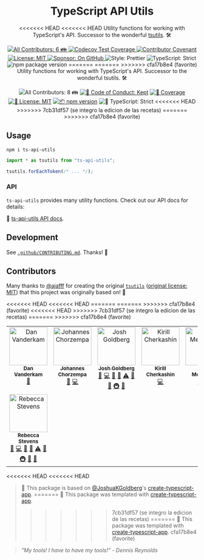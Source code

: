 <h1 align="center">TypeScript API Utils</h1>

<p align="center">
<<<<<<< HEAD
<<<<<<< HEAD
	Utility functions for working with TypeScript's API.
	Successor to the wonderful <a href="https://github.com/ajafff/tsutils">tsutils</a>. 🛠️️
</p>

<p align="center">
	<a href="#contributors" target="_blank">
<!-- prettier-ignore-start -->
<!-- ALL-CONTRIBUTORS-BADGE:START - Do not remove or modify this section -->
<img alt="All Contributors: 6 👪" src="https://img.shields.io/badge/all_contributors-6_👪-21bb42.svg" />
<!-- ALL-CONTRIBUTORS-BADGE:END -->
<!-- prettier-ignore-end -->
	</a>
	<a href="https://codecov.io/gh/JoshuaKGoldberg/ts-api-utils" target="_blank">
		<img alt="Codecov Test Coverage" src="https://codecov.io/gh/JoshuaKGoldberg/ts-api-utils/branch/main/graph/badge.svg"/>
	</a>
	<a href="https://github.com/JoshuaKGoldberg/ts-api-utils/blob/main/.github/CODE_OF_CONDUCT.md" target="_blank">
		<img alt="Contributor Covenant" src="https://img.shields.io/badge/code_of_conduct-enforced-21bb42" />
	</a>
	<a href="https://github.com/JoshuaKGoldberg/ts-api-utils/blob/main/LICENSE.md" target="_blank">
		<img alt="License: MIT" src="https://img.shields.io/github/license/JoshuaKGoldberg/ts-api-utils?color=21bb42">
	</a>
	<a href="https://github.com/sponsors/JoshuaKGoldberg" target="_blank">
		<img alt="Sponsor: On GitHub" src="https://img.shields.io/badge/sponsor-on_github-21bb42.svg" />
	</a>
	<img alt="Style: Prettier" src="https://img.shields.io/badge/style-prettier-21bb42.svg" />
	<img alt="TypeScript: Strict" src="https://img.shields.io/badge/typescript-strict-21bb42.svg" />
	<img alt="npm package version" src="https://img.shields.io/npm/v/ts-api-utils?color=21bb42" />
=======
=======
>>>>>>> cfa17b8e4 (favorite)
  Utility functions for working with TypeScript's API.
  Successor to the wonderful tsutils.
  🛠️️
</p>

<p align="center">
	<!-- prettier-ignore-start -->
	<!-- ALL-CONTRIBUTORS-BADGE:START - Do not remove or modify this section -->
<img alt="All Contributors: 8 👪" src="https://img.shields.io/badge/all_contributors-8_👪-21bb42.svg" />
<!-- ALL-CONTRIBUTORS-BADGE:END -->
	<!-- prettier-ignore-end -->
	<a href="https://github.com/JoshuaKGoldberg/ts-api-utils/blob/main/.github/CODE_OF_CONDUCT.md" target="_blank"><img alt="🤝 Code of Conduct: Kept" src="https://img.shields.io/badge/%F0%9F%A4%9D_code_of_conduct-kept-21bb42" /></a>
	<a href="https://codecov.io/gh/JoshuaKGoldberg/ts-api-utils" target="_blank"><img alt="🧪 Coverage" src="https://img.shields.io/codecov/c/github/JoshuaKGoldberg/ts-api-utils?label=%F0%9F%A7%AA%20coverage" /></a>
	<a href="https://github.com/JoshuaKGoldberg/ts-api-utils/blob/main/LICENSE.md" target="_blank"><img alt="📝 License: MIT" src="https://img.shields.io/badge/%F0%9F%93%9D_license-MIT-21bb42.svg"></a>
	<a href="http://npmjs.com/package/ts-api-utils"><img alt="📦 npm version" src="https://img.shields.io/npm/v/ts-api-utils?color=21bb42&label=%F0%9F%93%A6%20npm" /></a>
	<img alt="💪 TypeScript: Strict" src="https://img.shields.io/badge/%F0%9F%92%AA_typescript-strict-21bb42.svg" />
<<<<<<< HEAD
>>>>>>> 7cb31df57 (se integro la edicion de las recetas)
=======
>>>>>>> cfa17b8e4 (favorite)
</p>

## Usage

```shell
npm i ts-api-utils
```

```ts
import * as tsutils from "ts-api-utils";

tsutils.forEachToken(/* ... */);
```

### API

`ts-api-utils` provides many utility functions.
Check out our API docs for details:

📝 [ts-api-utils API docs](https://joshuakgoldberg.github.io/ts-api-utils).

## Development

See [`.github/CONTRIBUTING.md`](./.github/CONTRIBUTING.md).
Thanks! 💖

## Contributors

Many thanks to [@ajafff](https://github.com/ajafff) for creating the original [`tsutils`](https://github.com/ajafff/tsutils) ([original license: MIT](https://github.com/ajafff/tsutils/blob/26b195358ec36d59f00333115aa3ffd9611ca78b/LICENSE)) that this project was originally based on! 🙏

<!-- prettier-ignore-start -->
<!-- markdownlint-disable -->
<!-- spellchecker: disable -->
<!-- ALL-CONTRIBUTORS-LIST:START - Do not remove or modify this section -->
<!-- prettier-ignore-start -->
<!-- markdownlint-disable -->
<table>
  <tbody>
    <tr>
      <td align="center" valign="top" width="14.28%"><a href="https://effectivetypescript.com"><img src="https://avatars.githubusercontent.com/u/98301?v=4?s=100" width="100px;" alt="Dan Vanderkam"/><br /><sub><b>Dan Vanderkam</b></sub></a><br /><a href="https://github.com/JoshuaKGoldberg/ts-api-utils/issues?q=author%3Adanvk" title="Bug reports">🐛</a></td>
      <td align="center" valign="top" width="14.28%"><a href="https://blog.jmchor.dev"><img src="https://avatars.githubusercontent.com/u/110151013?v=4?s=100" width="100px;" alt="Johannes Chorzempa"/><br /><sub><b>Johannes Chorzempa</b></sub></a><br /><a href="https://github.com/JoshuaKGoldberg/ts-api-utils/commits?author=jmchor" title="Documentation">📖</a> <a href="https://github.com/JoshuaKGoldberg/ts-api-utils/commits?author=jmchor" title="Code">💻</a></td>
      <td align="center" valign="top" width="14.28%"><a href="http://www.joshuakgoldberg.com"><img src="https://avatars.githubusercontent.com/u/3335181?v=4?s=100" width="100px;" alt="Josh Goldberg"/><br /><sub><b>Josh Goldberg</b></sub></a><br /><a href="https://github.com/JoshuaKGoldberg/ts-api-utils/issues?q=author%3AJoshuaKGoldberg" title="Bug reports">🐛</a> <a href="https://github.com/JoshuaKGoldberg/ts-api-utils/commits?author=JoshuaKGoldberg" title="Code">💻</a> <a href="https://github.com/JoshuaKGoldberg/ts-api-utils/commits?author=JoshuaKGoldberg" title="Documentation">📖</a> <a href="#projectManagement-JoshuaKGoldberg" title="Project Management">📆</a> <a href="https://github.com/JoshuaKGoldberg/ts-api-utils/commits?author=JoshuaKGoldberg" title="Tests">⚠️</a> <a href="#tool-JoshuaKGoldberg" title="Tools">🔧</a> <a href="#maintenance-JoshuaKGoldberg" title="Maintenance">🚧</a> <a href="#infra-JoshuaKGoldberg" title="Infrastructure (Hosting, Build-Tools, etc)">🚇</a> <a href="#ideas-JoshuaKGoldberg" title="Ideas, Planning, & Feedback">🤔</a></td>
      <td align="center" valign="top" width="14.28%"><a href="https://twitter.com/kirjs"><img src="https://avatars.githubusercontent.com/u/2545357?v=4?s=100" width="100px;" alt="Kirill Cherkashin"/><br /><sub><b>Kirill Cherkashin</b></sub></a><br /><a href="https://github.com/JoshuaKGoldberg/ts-api-utils/commits?author=kirjs" title="Code">💻</a></td>
<<<<<<< HEAD
<<<<<<< HEAD
      <td align="center" valign="top" width="14.28%"><a href="https://github.com/ajafff"><img src="https://avatars.githubusercontent.com/u/11968040?v=4?s=100" width="100px;" alt="Klaus Meinhardt"/><br /><sub><b>Klaus Meinhardt</b></sub></a><br /><a href="https://github.com/JoshuaKGoldberg/ts-api-utils/commits?author=ajafff" title="Code">💻</a> <a href="https://github.com/JoshuaKGoldberg/ts-api-utils/commits?author=ajafff" title="Tests">⚠️</a></td>
=======
=======
>>>>>>> cfa17b8e4 (favorite)
      <td align="center" valign="top" width="14.28%"><a href="https://github.com/kirkwaiblinger"><img src="https://avatars.githubusercontent.com/u/53019676?v=4?s=100" width="100px;" alt="Kirk Waiblinger"/><br /><sub><b>Kirk Waiblinger</b></sub></a><br /><a href="https://github.com/JoshuaKGoldberg/ts-api-utils/issues?q=author%3Akirkwaiblinger" title="Bug reports">🐛</a> <a href="https://github.com/JoshuaKGoldberg/ts-api-utils/commits?author=kirkwaiblinger" title="Code">💻</a></td>
      <td align="center" valign="top" width="14.28%"><a href="https://github.com/ajafff"><img src="https://avatars.githubusercontent.com/u/11968040?v=4?s=100" width="100px;" alt="Klaus Meinhardt"/><br /><sub><b>Klaus Meinhardt</b></sub></a><br /><a href="https://github.com/JoshuaKGoldberg/ts-api-utils/commits?author=ajafff" title="Code">💻</a> <a href="https://github.com/JoshuaKGoldberg/ts-api-utils/commits?author=ajafff" title="Tests">⚠️</a></td>
      <td align="center" valign="top" width="14.28%"><a href="https://webpro.nl"><img src="https://avatars.githubusercontent.com/u/456426?v=4?s=100" width="100px;" alt="Lars Kappert"/><br /><sub><b>Lars Kappert</b></sub></a><br /><a href="https://github.com/JoshuaKGoldberg/ts-api-utils/commits?author=webpro" title="Code">💻</a></td>
    </tr>
    <tr>
<<<<<<< HEAD
>>>>>>> 7cb31df57 (se integro la edicion de las recetas)
=======
>>>>>>> cfa17b8e4 (favorite)
      <td align="center" valign="top" width="14.28%"><a href="https://github.com/RebeccaStevens"><img src="https://avatars.githubusercontent.com/u/7224206?v=4?s=100" width="100px;" alt="Rebecca Stevens"/><br /><sub><b>Rebecca Stevens</b></sub></a><br /><a href="https://github.com/JoshuaKGoldberg/ts-api-utils/issues?q=author%3ARebeccaStevens" title="Bug reports">🐛</a> <a href="https://github.com/JoshuaKGoldberg/ts-api-utils/commits?author=RebeccaStevens" title="Code">💻</a> <a href="https://github.com/JoshuaKGoldberg/ts-api-utils/commits?author=RebeccaStevens" title="Documentation">📖</a> <a href="#projectManagement-RebeccaStevens" title="Project Management">📆</a> <a href="https://github.com/JoshuaKGoldberg/ts-api-utils/commits?author=RebeccaStevens" title="Tests">⚠️</a> <a href="#tool-RebeccaStevens" title="Tools">🔧</a> <a href="#infra-RebeccaStevens" title="Infrastructure (Hosting, Build-Tools, etc)">🚇</a> <a href="#maintenance-RebeccaStevens" title="Maintenance">🚧</a> <a href="#ideas-RebeccaStevens" title="Ideas, Planning, & Feedback">🤔</a></td>
    </tr>
  </tbody>
</table>

<!-- markdownlint-restore -->
<!-- prettier-ignore-end -->

<!-- ALL-CONTRIBUTORS-LIST:END -->
<!-- spellchecker: enable -->
<!-- markdownlint-restore -->
<!-- prettier-ignore-end -->

<<<<<<< HEAD
<<<<<<< HEAD
> 💙 This package is based on [@JoshuaKGoldberg](https://github.com/JoshuaKGoldberg)'s [create-typescript-app](https://github.com/JoshuaKGoldberg/create-typescript-app).
=======
> 💙 This package was templated with [create-typescript-app](https://github.com/JoshuaKGoldberg/create-typescript-app).
>>>>>>> 7cb31df57 (se integro la edicion de las recetas)
=======
> 💙 This package was templated with [create-typescript-app](https://github.com/JoshuaKGoldberg/create-typescript-app).
>>>>>>> cfa17b8e4 (favorite)

> _"My tools! I have to have my tools!" - Dennis Reynolds_
